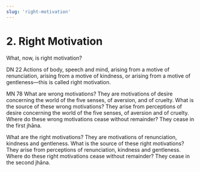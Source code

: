 ```yaml
---
slug: 'right-motivation'
---
```


# 2. Right Motivation

What, now, is right motivation?

<span className="sutta-ref">DN 22</span> Actions of body, speech and mind, arising from a motive of renunciation, arising from a motive of kindness, or arising from a motive of gentleness—this is called right motivation.

<span className="sutta-ref">MN 78</span> What are wrong motivations? They are motivations of desire concerning the world of the five senses, of aversion, and of cruelty. What is the source of these wrong motivations? They arise from perceptions of desire concerning the world of the five senses, of aversion and of cruelty. Where do these wrong motivations cease without remainder? They cease in the first jhāna.

What are the right motivations? They are motivations of renunciation, kindness and gentleness. What is the source of these right motivations? They arise from perceptions of renunciation, kindness and gentleness. Where do these right motivations cease without remainder? They cease in the second jhāna.
